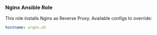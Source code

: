 ### Nginx Ansible Role

This role installs Nginx as Reverse Proxy. Available configs to override:

```yaml
hostname: argon.sh
```
